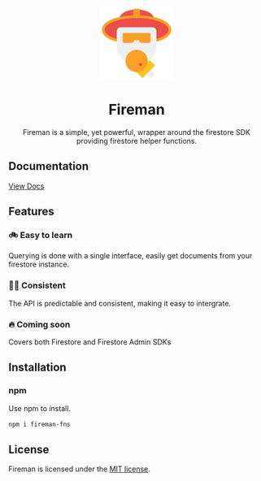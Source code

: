 <div style="display: flex; justify-content: center">

</div>

<p align="center">
  <img style="width: 144px" src="./docs/public/logo.svg" alt="Fireman logo" >
</p>

<h1 align="center">Fireman</h1>
<p align="center">Fireman is a simple, yet powerful, wrapper around the firestore SDK providing firestore helper functions.</p>

## Documentation

[View Docs](http://blurdylan.github.io/fireman)

## Features

### 🚲 Easy to learn

Querying is done with a single interface, easily get documents from your firestore instance.

### 🧑‍🚒 Consistent

The API is predictable and consistent, making it easy to intergrate.

### 🔥 Coming soon

 Covers both Firestore and Firestore Admin SDKs

## Installation

### npm

Use npm to install.

```bash
npm i fireman-fns
```

## License

Fireman is licensed under the [MIT license](https://opensource.org/licenses/MIT).

